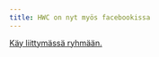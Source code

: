 ```yaml
---
title: HWC on nyt myös facebookissa
---
```


[Käy liittymässä ryhmään.](https://www.facebook.com/group.php?gid=134115773289544)
